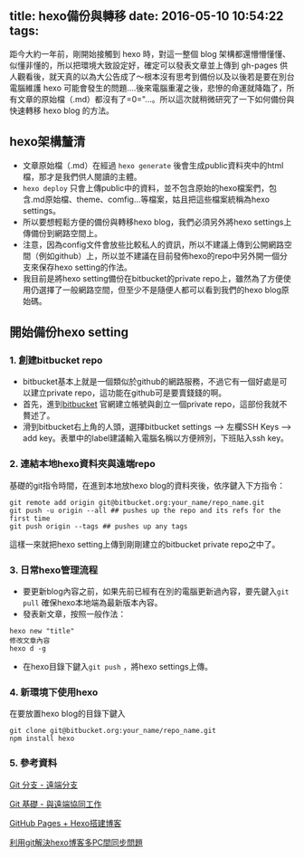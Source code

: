 title: hexo備份與轉移
date: 2016-05-10 10:54:22
tags:
---
距今大約一年前，剛開始接觸到 hexo 時，對這一整個 blog 架構都還懵懵懂懂、似懂非懂的，所以把環境大致設定好，確定可以發表文章並上傳到 gh-pages 供人觀看後，就天真的以為大公告成了～根本沒有思考到備份以及以後若是要在別台電腦維護 hexo 可能會發生的問題....後來電腦重灌之後，悲慘的命運就降臨了，所有文章的原始檔（.md）都沒有了=0="...。所以這次就稍微研究了一下如何備份與快速轉移 hexo blog 的方法。

<!--more-->

## hexo架構釐清

*  文章原始檔（.md）在經過 `hexo generate` 後會生成public資料夾中的html檔，那才是我們供人閱讀的主體。
*  `hexo deploy` 只會上傳public中的資料，並不包含原始的hexo檔案們，包含.md原始檔、theme、comfig...等檔案，姑且把這些檔案統稱為hexo settings。
*  所以要想輕鬆方便的備份與轉移hexo blog，我們必須另外將hexo settings上傳備份到網路空間上。
*  注意，因為config文件會放些比較私人的資訊，所以不建議上傳到公開網路空間（例如github）上，所以並不建議在目前發佈hexo的repo中另外開一個分支來保存hexo setting的作法。
*  我目前是將hexo setting備份在bitbucket的private repo上，雖然為了方便使用仍選擇了一般網路空間，但至少不是隨便人都可以看到我們的hexo blog原始碼。

## 開始備份hexo setting

### 1. 創建bitbucket repo

* bitbucket基本上就是一個類似於github的網路服務，不過它有一個好處是可以建立private repo，這功能在github可是要賣錢錢的啊。
* 首先，進到[bitbucket](https://bitbucket.org/) 官網建立帳號與創立一個private repo，這部份我就不贅述了。
* 滑到bitbucket右上角的人頭，選擇bitbucket settings --> 左欄SSH Keys --> add key。表單中的label建議輸入電腦名稱以方便辨別，下班貼入ssh key。

### 2. 連結本地hexo資料夾與遠端repo

基礎的git指令時間，在進到本地放hexo blog的資料夾後，依序鍵入下方指令：

```git
git remote add origin git@bitbucket.org:your_name/repo_name.git
git push -u origin --all ## pushes up the repo and its refs for the first time
git push origin --tags ## pushes up any tags
```

這樣一來就把hexo setting上傳到剛剛建立的bitbucket private repo之中了。

### 3. 日常hexo管理流程

* 要更新blog內容之前，如果先前已經有在別的電腦更新過內容，要先鍵入`git pull` 確保hexo本地端為最新版本內容。
* 發表新文章，按照一般作法：
```
hexo new "title"
修改文章內容
hexo d -g
```
* 在hexo目錄下鍵入`git push` ，將hexo settings上傳。

### 4. 新環境下使用hexo

在要放置hexo blog的目錄下鍵入

```
git clone git@bitbucket.org:your_name/repo_name.git
npm install hexo
```

### 5. 參考資料

[Git 分支 - 遠端分支](https://git-scm.com/book/zh-tw/v1/Git-%E5%88%86%E6%94%AF-%E9%81%A0%E7%AB%AF%E5%88%86%E6%94%AF)

[Git 基礎 - 與遠端協同工作](https://git-scm.com/book/zh-tw/v1/Git-%E5%9F%BA%E7%A4%8E-%E8%88%87%E9%81%A0%E7%AB%AF%E5%8D%94%E5%90%8C%E5%B7%A5%E4%BD%9C)

[GitHub Pages + Hexo搭建博客](http://crazymilk.github.io/2015/12/28/GitHub-Pages-Hexo%E6%90%AD%E5%BB%BA%E5%8D%9A%E5%AE%A2/#more)

[利用git解決hexo博客多PC間同步問題](http://chitanda.me/2015/06/18/hexo-sync-in-multiple-pc/)